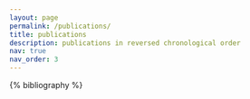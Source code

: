 ```yaml
---
layout: page
permalink: /publications/
title: publications
description: publications in reversed chronological order
nav: true
nav_order: 3
---
```


<!-- _pages/publications.md -->
<div class="publications">

{% bibliography %}

</div>
